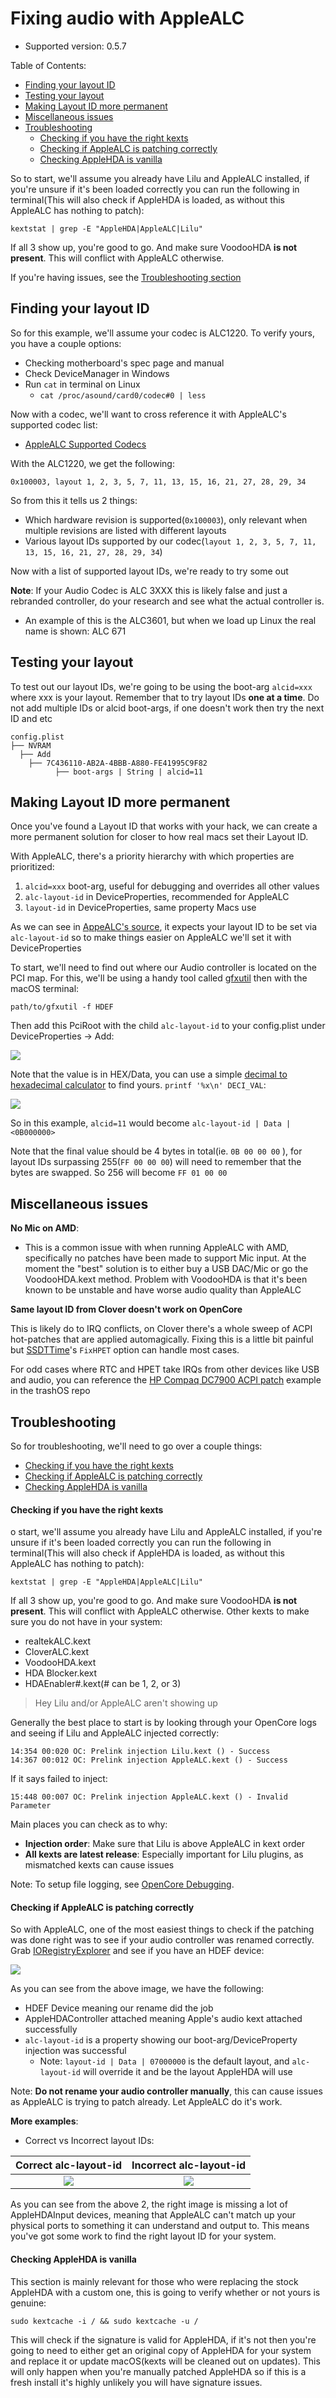 # Fixing audio with AppleALC

* Supported version: 0.5.7

Table of Contents:

* [Finding your layout ID](/post-install/audio.md#fixing-your-layout-id)
* [Testing your layout](/post-install/audio.md#testing-your-layout)
* [Making Layout ID more permanent](/post-install/audio.md#making-layout-id-more-permanent)
* [Miscellaneous issues](/post-install/audio.md#miscellaneous-issues)
* [Troubleshooting](/post-install/audio.md#troubleshooting)
  * [Checking if you have the right kexts](#checking-if-you-have-the-right-kexts)
  * [Checking if AppleALC is patching correctly](#checking-if-applealc-is-patching-correctly)
  * [Checking AppleHDA is vanilla](#checking-applehda-is-vanilla)

So to start, we'll assume you already have Lilu and AppleALC installed, if you're unsure if it's been loaded correctly you can run the following in terminal(This will also check if AppleHDA is loaded, as without this AppleALC has nothing to patch):

```text
kextstat | grep -E "AppleHDA|AppleALC|Lilu"
```

If all 3 show up, you're good to go. And make sure VoodooHDA **is not present**. This will conflict with AppleALC otherwise.

If you're having issues, see the [Troubleshooting section](/post-install/audio.md#Troubleshooting)

## Finding your layout ID

So for this example, we'll assume your codec is ALC1220. To verify yours, you have a couple options:

* Checking motherboard's spec page and manual
* Check DeviceManager in Windows
* Run `cat` in terminal on Linux
  * `cat /proc/asound/card0/codec#0 | less`

Now with a codec, we'll want to cross reference it with AppleALC's supported codec list:

* [AppleALC Supported Codecs](https://github.com/acidanthera/AppleALC/wiki/Supported-codecs)

With the ALC1220, we get the following:

```text
0x100003, layout 1, 2, 3, 5, 7, 11, 13, 15, 16, 21, 27, 28, 29, 34
```

So from this it tells us 2 things:

* Which hardware revision is supported(`0x100003`), only relevant when multiple revisions are listed with different layouts
* Various layout IDs supported by our codec(`layout 1, 2, 3, 5, 7, 11, 13, 15, 16, 21, 27, 28, 29, 34`)

Now with a list of supported layout IDs,  we're ready to try some out

**Note**: If your Audio Codec is ALC 3XXX this is likely false and just a rebranded controller, do your research and see what the actual controller is.

* An example of this is the ALC3601, but when we load up Linux the real name is shown: ALC 671

## Testing your layout

To test out our layout IDs, we're going to be using the boot-arg `alcid=xxx` where xxx is your layout. Remember that to try layout IDs **one at a time**. Do not add multiple IDs or alcid boot-args, if one doesn't work then try the next ID and etc

```text
config.plist
├── NVRAM
  ├── Add
    ├── 7C436110-AB2A-4BBB-A880-FE41995C9F82
          ├── boot-args | String | alcid=11
```

## Making Layout ID more permanent

Once you've found a Layout ID that works with your hack, we can create a more permanent solution for closer to how real macs set their Layout ID.

With AppleALC, there's a priority hierarchy with which properties are prioritized:

1. `alcid=xxx` boot-arg, useful for debugging and overrides all other values
2. `alc-layout-id` in DeviceProperties, recommended for AppleALC
3. `layout-id` in DeviceProperties, same property Macs use

As we can see in [AppeALC's source](https://github.com/acidanthera/AppleALC/blob/master/AppleALC/kern_alc.cpp#L189-L192), it expects your layout ID to be set via `alc-layout-id` so to make things easier on AppleALC we'll set it with DeviceProperties

To start, we'll need to find out where our Audio controller is located on the PCI map. For this, we'll be using a handy tool called [gfxutil](https://github.com/acidanthera/gfxutil/releases) then with the macOS terminal:

```text
path/to/gfxutil -f HDEF
```

Then add this PciRoot with the child `alc-layout-id` to your config.plist under DeviceProperties -> Add:

![](/images/post-install/audio-md/config-layout-id.png)

Note that the value is in HEX/Data, you can use a simple [decimal to hexadecimal calculator](https://www.rapidtables.com/convert/number/decimal-to-hex.html) to find yours. `printf '%x\n' DECI_VAL`:

![](/images/post-install/audio-md/hex-convert.png)

So in this example, `alcid=11` would become `alc-layout-id | Data | <0B000000>`

Note that the final value should be 4 bytes in total(ie. `0B 00 00 00` ), for layout IDs surpassing 255(`FF 00 00 00`) will need to remember that the bytes are swapped. So 256 will become `FF 01 00 00`

## Miscellaneous issues

**No Mic on AMD**:

* This is a common issue with when running AppleALC with AMD, specifically no patches have been made to support Mic input. At the moment the "best" solution is to either buy a USB DAC/Mic or go the VoodooHDA.kext method. Problem with VoodooHDA is that it's been known to be unstable and have worse audio quality than AppleALC

**Same layout ID from Clover doesn't work on OpenCore**

This is likely do to IRQ conflicts, on Clover there's a whole sweep of ACPI hot-patches that are applied automagically. Fixing this is a little bit painful but [SSDTTime](https://github.com/corpnewt/SSDTTime)'s `FixHPET` option can handle most cases.

For odd cases where RTC and HPET take IRQs from other devices like USB and audio, you can reference the [HP Compaq DC7900 ACPI patch](https://github.com/khronokernel/trashOS/blob/master/HP-Compaq-DC7900/README.md#dsdt-edits) example in the trashOS repo

## Troubleshooting

So for troubleshooting, we'll need to go over a couple things:

* [Checking if you have the right kexts](#checking-if-you-have-the-right-kexts)
* [Checking if AppleALC is patching correctly](#checking-if-applealc-is-patching-correctly)
* [Checking AppleHDA is vanilla](#checking-applehda-is-vanilla)

#### Checking if you have the right kexts

o start, we'll assume you already have Lilu and AppleALC installed, if you're unsure if it's been loaded correctly you can run the following in terminal(This will also check if AppleHDA is loaded, as without this AppleALC has nothing to patch):

```text
kextstat | grep -E "AppleHDA|AppleALC|Lilu"
```

If all 3 show up, you're good to go. And make sure VoodooHDA **is not present**. This will conflict with AppleALC otherwise. Other kexts to make sure you do not have in your system:

* realtekALC.kext
* CloverALC.kext
* VoodooHDA.kext
* HDA Blocker.kext
* HDAEnabler#.kext(# can be 1, 2, or 3)

> Hey Lilu and/or AppleALC aren't showing up

Generally the best place to start is by looking through your OpenCore logs and seeing if Lilu and AppleALC injected correctly:

```text
14:354 00:020 OC: Prelink injection Lilu.kext () - Success
14:367 00:012 OC: Prelink injection AppleALC.kext () - Success
```

If it says failed to inject:

```text
15:448 00:007 OC: Prelink injection AppleALC.kext () - Invalid Parameter
```

Main places you can check as to why:

* **Injection order**: Make sure that Lilu is above AppleALC in kext order
* **All kexts are latest release**: Especially important for Lilu plugins, as mismatched kexts can cause issues

Note: To setup file logging, see [OpenCore Debugging](https://dortania.github.io/OpenCore-Desktop-Guide/troubleshooting/debug.html).

#### Checking if AppleALC is patching correctly

So with AppleALC, one of the most easiest things to check if the patching was done right was to see if your audio controller was renamed correctly. Grab [IORegistryExplorer](https://github.com/toleda/audio_ALCInjection/blob/master/IORegistryExplorer_v2.1.zip) and see if you have an HDEF device:

![](/images/post-install/audio-md/hdef.png)

As you can see from the above image, we have the following:

* HDEF Device meaning our rename did the job
* AppleHDAController attached meaning Apple's audio kext attached successfully
* `alc-layout-id` is a property showing our boot-arg/DeviceProperty injection was successful
  * Note: `layout-id | Data | 07000000` is the default layout, and `alc-layout-id` will override it and be the layout AppleHDA will use

Note: **Do not rename your audio controller manually**, this can cause issues as AppleALC is trying to patch already. Let AppleALC do it's work.

**More examples**:

* Correct vs Incorrect layout IDs:

Correct alc-layout-id           |  Incorrect alc-layout-id
:-------------------------:|:-------------------------:
![](/images/post-install/audio-md/right-layout.png)  |  ![](/images/post-install/audio-md/wrong-layout.png)

As you can see from the above 2, the right image is missing a lot of AppleHDAInput devices, meaning that AppleALC can't match up your physical ports to something it can understand and output to. This means you've got some work to find the right layout ID for your system.

#### Checking AppleHDA is vanilla

This section is mainly relevant for those who were replacing the stock AppleHDA with a custom one, this is going to verify whether or not yours is genuine:

```text
sudo kextcache -i / && sudo kextcache -u /
```

This will check if the signature is valid for AppleHDA, if it's not then you're going to need to either get an original copy of AppleHDA for your system and replace it or update macOS(kexts will be cleaned out on updates). This will only happen when you're manually patched AppleHDA so if this is a fresh install it's highly unlikely you will have signature issues.
